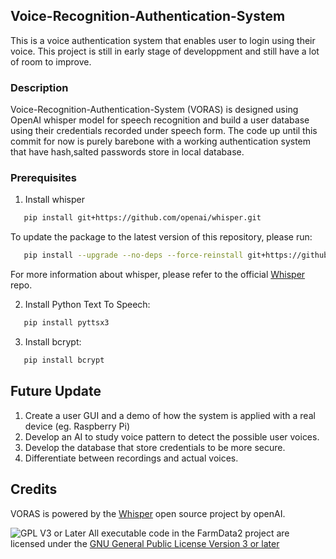 ## Voice-Recognition-Authentication-System ##

This is a voice authentication system that enables user to login using their voice. This project is still in early stage of developpment and still have a lot of room to improve.

### Description ###

Voice-Recognition-Authentication-System (VORAS) is designed using OpenAI whisper model for speech recognition and build a user database using their credentials recorded under speech form. The code up until this commit for now is purely barebone with a working authentication system that have hash,salted passwords store in local database. 

### Prerequisites ###

1. Install whisper 
```sh
   pip install git+https://github.com/openai/whisper.git 
   ```
To update the package to the latest version of this repository, please run:
```sh
   pip install --upgrade --no-deps --force-reinstall git+https://github.com/openai/whisper.git
   ```

For more information about whisper, please refer to the official [Whisper](https://github.com/openai/whisper) repo. 

2. Install Python Text To Speech:
```sh
   pip install pyttsx3
   ```

3. Install bcrypt:
```sh
   pip install bcrypt
   ```

## Future Update ##

1. Create a user GUI and a demo of how the system is applied with a real device (eg. Raspberry Pi)
2. Develop an AI to study voice pattern to detect the possible user voices.
3. Develop the database that store credentials to be more secure.
4. Differentiate between recordings and actual voices. 

## Credits ##

VORAS is powered by the [Whisper](https://github.com/openai/whisper) open source project by openAI.

![GPL V3 or Later](https://www.gnu.org/graphics/gplv3-or-later-sm.png "GPL V3 or later") All executable code in the FarmData2 project are licensed under the [GNU General Public License Version 3 or later](https://www.gnu.org/licenses/gpl.txt)

